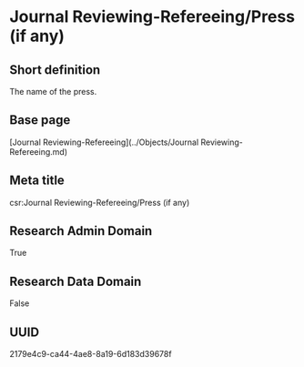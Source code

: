 # Journal Reviewing-Refereeing/Press (if any)
## Short definition
The name of the press.
## Base page
[Journal Reviewing-Refereeing](../Objects/Journal Reviewing-Refereeing.md)
## Meta title
csr:Journal Reviewing-Refereeing/Press (if any)
## Research Admin Domain
True
## Research Data Domain
False
## UUID
2179e4c9-ca44-4ae8-8a19-6d183d39678f
